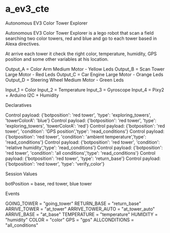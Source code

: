 # a_ev3_cte

Autonomous EV3 Color Tower Explorer 

Autonomous EV3 Color Tower Explorer is a lego robot that scan a field searching two color towers, red and  blue and go to each tower based in Alexa directives. 

At arrive each tower it check the right color, temperature, humidity, GPS position and some other variables at his location.

Output_A = Color Arm Medium Motor - Yellow Leds
Output_B = Scan Tower Large Motor - Red Leds
Output_C = Car Engine Large Motor - Orange Leds
Output_D = Steering Wheel Medium Motor - Green Leds

Input_1 = Color
Input_2 = Temperature
Input_3 = Gyroscope
Input_4 = Pixy2 + Arduino I2C + Humidity 


Declaratives

Control payload: {'botposition': 'red tower', 'type': 'exploring_towers', 'towerColorA': 'blue'}
Control payload: {'botposition': 'red tower', 'type': 'exploring_towers', 'towerColorA': 'red'}
Control payload: {'botposition': 'red tower', 'condition': 'GPS position','type': 'read_conditions'}
Control payload: {'botposition': 'red tower', 'condition': 'ambient temperature','type': 'read_conditions'}
Control payload: {'botposition': 'red tower', 'condition': 'relative humidity','type': 'read_conditions'}
Control payload: {'botposition': 'red tower', 'condition': 'all conditions','type': 'read_conditions'}
Control payload: {'botposition': 'red tower', 'type': 'return_base'}
Control payload: {'botposition': 'red tower', 'type': 'verify_color'}

Session Values

botPosition = base, red tower, blue tower


Events

   GOING_TOWER = "going_tower"
   RETURN_BASE = "return_base"
   ARRIVE_TOWER = "at_tower"
   ARRIVE_TOWER_AUTO = "at_tower_auto"
   ARRIVE_BASE = "at_base"
   TEMPERATURE = "temperature"
   HUMIDITY = "humidity"
   COLOR = "color"
   GPS = "gps"
   ALLCONDITIONS = "all_conditions"

